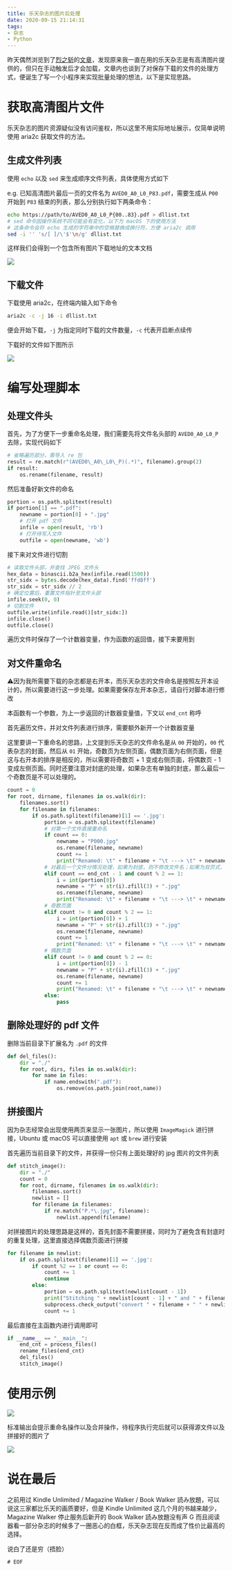 ```yaml
---
title: 乐天杂志的图片后处理
date: 2020-09-15 21:14:31
tags:
- 杂志
- Python
---
```

昨天偶然浏览到了[烈之斩](https://fireattack.wordpress.com)的[文章](https://fireattack.wordpress.com/2020/08/14/rakuten-magazine)，发现原来我一直在用的乐天杂志是有高清图片提供的，但只在手动触发后才会加载，文章内也谈到了对保存下载的文件的处理方式，便诞生了写一个小程序来实现批量处理的想法，以下是实现思路。

<!--more-->

# 获取高清图片文件

乐天杂志的图片资源疑似没有访问鉴权，所以这里不用实际地址展示，仅简单说明使用 aria2c 获取文件的方法。

## 生成文件列表

使用 `echo` 以及 `sed` 来生成顺序文件列表，具体使用方式如下

e.g. 已知高清图片最后一页的文件名为 `AVED0_A0_L0_P83.pdf`，需要生成从 `P00` 开始到 `P83` 结束的列表，那么分别执行如下两条命令：

```bash
echo https://path/to/AVED0_A0_L0_P{00..83}.pdf > dllist.txt
# sed 命令因操作系统不同可能会有变化，以下为 macOS 下的使用方法
# 这条命令会将 echo 生成的字符串中的空格替换成换行符，方便 aria2c 调用
sed -i '' 's/[ ]/\'$'\n/g' dllist.txt
```

这样我们会得到一个包含所有图片下载地址的文本文档

![](/img/2020/09/15/rakuten-1.jpg)

## 下载文件

下载使用 aria2c，在终端内输入如下命令

```bash
aria2c -c -j 16 -i dllist.txt
```

便会开始下载，`-j` 为指定同时下载的文件数量，`-c` 代表开启断点续传

下载好的文件如下图所示

![](/img/2020/09/15/rakuten-2.jpg)

# 编写处理脚本

## 处理文件头

首先，为了方便下一步重命名处理，我们需要先将文件名头部的 `AVED0_A0_L0_P` 去除，实现代码如下

```python
# 省略遍历部分，需导入 re 包
result = re.match(r"(AVED0\_A0\_L0\_P)(.*)", filename).group(2)
if result:
    os.rename(filename, result)
```

然后准备好新文件的命名

```python
portion = os.path.splitext(result)
if portion[1] == ".pdf":
    newname = portion[0] + ".jpg"
    # 打开 pdf 文件
    infile = open(result, 'rb')
    # 打开待写入文件
    outfile = open(newname, 'wb')
```

接下来对文件进行切割

```python
# 读取文件头部，并查找 JPEG 文件头
hex_data = binascii.b2a_hex(infile.read(1500))
str_sidx = bytes.decode(hex_data).find('ffd8ff')
str_sidx = str_sidx // 2
# 确定位置后，重置文件指针至文件头部
infile.seek(0, 0)
# 切割文件
outfile.write(infile.read()[str_sidx:])
infile.close()
outfile.close()
```

遍历文件时保存了一个计数器变量，作为函数的返回值，接下来要用到

## 对文件重命名

⚠️因为我所需要下载的杂志都是右开本，而乐天杂志的文件命名是按照左开本设计的，所以需要进行这一步处理。如果需要保存左开本杂志，请自行对脚本进行修改

本函数有一个参数，为上一步返回的计数器变量值，下文以 `end_cnt` 称呼

首先遍历文件，并对文件列表进行排序，需要额外新开一个计数器变量

这里要讲一下重命名的思路，上文提到乐天杂志的文件命名是从 `00` 开始的，`00` 代表杂志的封面，然后从 `01` 开始，奇数页为左侧页面，偶数页面为右侧页面，但是这与右开本的排序是相反的，所以需要将奇数页 + 1 变成右侧页面，将偶数页 - 1 变成左侧页面。同时还要注意对封底的处理，如果杂志有单独的封底，那么最后一个奇数页是不可以处理的。

```python
count = 0
for root, dirname, filenames in os.walk(dir):
    filenames.sort()
    for filename in filenames:
        if os.path.splitext(filename)[1] == '.jpg':
            portion = os.path.splitext(filename)
            # 对第一个文件直接重命名
            if count == 0:
                newname = "P000.jpg"
                os.rename(filename, newname)
                count += 1
                print("Renamed: \t" + filename + "\t ---> \t" + newname)
            # 对最后一个文件分情况处理，如果为封底，则不修改文件名；如果为双页式，则继续执行
            elif count == end_cnt - 1 and count % 2 == 1:
                i = int(portion[0])
                newname = "P" + str(i).zfill(3) + ".jpg"
                os.rename(filename, newname)
                print("Renamed: \t" + filename + "\t ---> \t" + newname)
            # 奇数页面
            elif count != 0 and count % 2 == 1:
                i = int(portion[0]) + 1
                newname = "P" + str(i).zfill(3) + ".jpg"
                os.rename(filename, newname)
                count += 1
                print("Renamed: \t" + filename + "\t ---> \t" + newname)
            # 偶数页面
            elif count != 0 and count % 2 == 0:
                i = int(portion[0]) - 1
                newname = "P" + str(i).zfill(3) + ".jpg"
                os.rename(filename, newname)
                count += 1
                print("Renamed: \t" + filename + "\t ---> \t" + newname)
            else:
                pass
```

## 删除处理好的 pdf 文件

删除当前目录下扩展名为 `.pdf` 的文件

```python
def del_files():
    dir = "./"
    for root, dirs, files in os.walk(dir):
        for name in files:
            if name.endswith(".pdf"):
                os.remove(os.path.join(root,name))
```

## 拼接图片

因为杂志经常会出现使用两页来显示一张图片，所以使用 `ImageMagick` 进行拼接，Ubuntu 或 macOS 可以直接使用 `apt` 或 `brew` 进行安装

首先遍历当前目录下的文件，并获得一份只有上面处理好的 jpg 图片的文件列表

```python
def stitch_image():
    dir = "./"
    count = 0
    for root, dirname, filenames in os.walk(dir):
        filenames.sort()
        newlist = []
        for filename in filenames:
            if re.match("P.*\.jpg", filename):
                newlist.append(filename)
```

对拼接图片的处理思路是这样的，首先封面不需要拼接，同时为了避免含有封底时的重复处理，这里直接选择偶数页面进行拼接

```python
for filename in newlist:
    if os.path.splitext(filename)[1] == '.jpg':
        if count %2 == 1 or count == 0:
            count += 1
            continue
        else:
            portion = os.path.splitext(newlist[count - 1])
            print("Stitching " + newlist[count - 1] + " and " + filename + " to stitch-" + portion[0] + "-" + filename)
            subprocess.check_output("convert " + filename + " " + newlist[count - 1] + " " + "+append " + "stitch-" + portion[0] + "-" + filename, shell=True)
            count += 1
```

最后直接在主函数内进行调用即可

```python
if __name__ == "__main__":
    end_cnt = process_files()
    rename_files(end_cnt)
    del_files()
    stitch_image()
```

# 使用示例

![](/img/2020/09/15/rakuten-3.jpg)

标准输出会提示重命名操作以及合并操作，待程序执行完后就可以获得源文件以及拼接好的图片了

![](/img/2020/09/15/rakuten-4.jpg)

# 说在最后

之前用过 Kindle Unlimited / Magazine Walker / Book Walker 読み放題，可以说这三家都比乐天的画质要好，但是 Kindle Unlimited 这几个月的书越来越少，Magazine Walker 停止服务后新开的 Book Walker 読み放題没有声 G 而且阅读器看一部分杂志的时候多了一圈恶心的白框，乐天杂志现在反而成了性价比最高的选择。

说白了还是穷（捂脸）

`# EOF`
